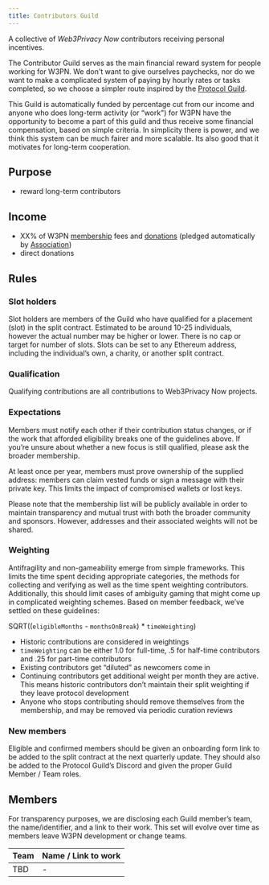 ```yaml
---
title: Contributors Guild
---
```


A collective of *Web3Privacy Now* contributors receiving personal incentives.

The Contributor Guild serves as the main financial reward system for people working for W3PN. We don't want to give ourselves paychecks, nor do we want to make a complicated system of paying by hourly rates or tasks completed, so we choose a simpler route inspired by the [Protocol Guild](https://protocol-guild.readthedocs.io/).

This Guild is automatically funded by percentage cut from our income and anyone who does long-term activity (or “work") for W3PN have the opportunity to become a part of this guild and thus receive some financial compensation, based on simple criteria. In simplicity there is power, and we think this system can be much fairer and more scalable. Its also good that it motivates for long-term cooperation.

## Purpose

* reward long-term contributors

## Income

* XX% of W3PN [membership](/membership) fees and [donations](/donate) (pledged automatically by [Association](/association))
* direct donations

## Rules

### Slot holders

Slot holders are members of the Guild who have qualified for a placement (slot) in the split contract. Estimated to be around 10-25 individuals, however the actual number may be higher or lower. There is no cap or target for number of slots. Slots can be set to any Ethereum address, including the individual’s own, a charity, or another split contract.

### Qualification

Qualifying contributions are all contributions to Web3Privacy Now projects.

### Expectations

Members must notify each other if their contribution status changes, or if the work that afforded eligibility breaks one of the guidelines above. If you’re unsure about whether a new focus is still qualified, please ask the broader membership.

At least once per year, members must prove ownership of the supplied address: members can claim vested funds or sign a message with their private key. This limits the impact of compromised wallets or lost keys.

Please note that the membership list will be publicly available in order to maintain transparency and mutual trust with both the broader community and sponsors. However, addresses and their associated weights will not be shared.

### Weighting

Antifragility and non-gameability emerge from simple frameworks. This limits the time spent deciding appropriate categories, the methods for collecting and verifying as well as the time spent weighting contributors. Additionally, this should limit cases of ambiguity gaming that might come up in complicated weighting schemes. Based on member feedback, we’ve settled on these guidelines:

SQRT((`eligibleMonths` - `monthsOnBreak`) * `timeWeighting`)

- Historic contributions are considered in weightings
- `timeWeighting` can be either 1.0 for full-time, .5 for half-time contributors and .25 for part-time contributors
- Existing contributors get “diluted” as newcomers come in
- Continuing contributors get additional weight per month they are active. This means historic contributors don’t maintain their split weighting if they leave protocol development
- Anyone who stops contributing should remove themselves from the membership, and may be removed via periodic curation reviews

### New members

Eligible and confirmed members should be given an onboarding form link to be added to the split contract at the next quarterly update. They should also be added to the Protocol Guild’s Discord and given the proper Guild Member / Team roles.

## Members

For transparency purposes, we are disclosing each Guild member’s team, the name/identifier, and a link to their work. This set will evolve over time as members leave W3PN development or change teams.

| Team | Name / Link to work |
| --- | --- |
| TBD | - |

<!-- 
| Partnership | [PG](https://github.com/EclecticSamurai) |
| Design | [Coinmandeer](https://github.com/coinmandeer) |
| Growth | [Mykola Siusko](https://github.com/Msiusko) |
| Events | [Tree](https://github.com/burningtree) |
-->
